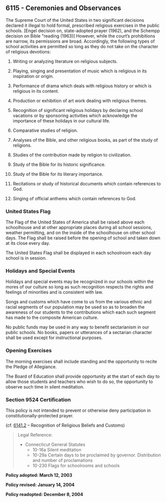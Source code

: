 ## 6115 - Ceremonies and Observances

The Supreme Court of the United States in two significant decisions declared it illegal to hold formal, prescribed religious exercises in the public schools. [Engel decision on, state-adopted prayer (1962), and the Schempp decision on Bible "reading (1963)] However, while the court’s prohibitions are narrow, its permissions are broad. Accordingly, the following types of school activities are permitted so long as they do not take on the character of religious devotions:

1.  Writing or analyzing literature on religious subjects.

2.  Playing, singing and presentation of music which is religious in its inspiration or origin.

3.  Performance of drama which deals with religious history or which is religious in its content.

4.  Production or exhibition of art work dealing with religious themes.

5.  Recognition of significant religious holidays by declaring school vacations or by sponsoring activities which acknowledge the importance of these holidays in our cultural life.

6.  Comparative studies of religion.

7.  Analyses of the Bible, and other religious books, as part of the study of religions.

8.  Studies of the contribution made by religion to civilization.

9.  Study of the Bible for its historic significance.

10.  Study of the Bible for its literary importance.

11.  Recitations or study of historical documents which contain references to God.

12.  Singing of official anthems which contain references to God.

### United States Flag

The Flag of the United States of America shall be raised above each schoolhouse and at other appropriate places during all school sessions, weather permitting, and on the inside of the schoolhouse on other school days. The Flag shall be raised before the opening of school and taken down at its close every day.

The United States Flag shall be displayed in each schoolroom each day school is in session.

### Holidays and Special Events

Holidays and special events may be recognized in our schools within the mores of our culture so long as such recognition respects the rights and feelings of minorities and is consistent with law.

Songs and customs which have come to us from the various ethnic and racial segments of our population may be used so as to broaden the awareness of our students to the contributions which each such segment has made to the composite American culture.

No public funds may be used in any way to benefit sectarianism in our public schools. No books, papers or utterances of a sectarian character shall be used except for instructional purposes.

### Opening Exercises

The morning exercises shall include standing and the opportunity to recite the Pledge of Allegiance.

The Board of Education shall provide opportunity at the start of each day to allow those students and teachers who wish to do so, the opportunity to observe such time in silent meditation.

### Section 9524 Certification

This policy is not intended to prevent or otherwise deny participation in constitutionally-protected prayer.

(cf. [6141.2](6141-2.md) – Recognition of Religious Beliefs and Customs)

> Legal Reference: 
> 
> * Connecticut General Statutes
>   * 10-16a Silent meditation
>   * 10-29a Certain days to be proclaimed by governor. Distribution and number of proclamations
>   * 10-230 Flags for schoolrooms and schools

**Policy adopted:  March 12, 2003**

**Policy revised:  January 14, 2004**

**Policy readopted:  December 8, 2004**

